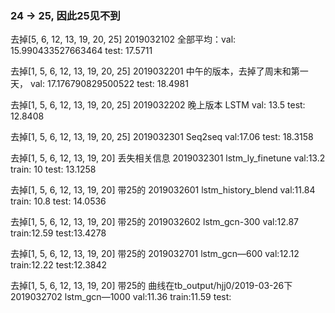 
### 24 -> 25, 因此25见不到
去掉[5, 6, 12, 13, 19, 20, 25]
2019032102 全部平均：val: 15.990433527663464  test: 17.5711 

去掉[1, 5, 6, 12, 13, 19, 20, 25]
2019032201 中午的版本，去掉了周末和第一天， val: 17.176790829500522 test: 18.4981

去掉[1, 5, 6, 12, 13, 19, 20, 25]
2019032202 晚上版本 LSTM val: 13.5 test: 12.8408

去掉[1, 5, 6, 12, 13, 19, 20, 25]
2019032301 Seq2seq val:17.06 test: 18.3158

去掉[1, 5, 6, 12, 13, 19, 20] 
丢失相关信息
2019032301 lstm_ly_finetune val:13.2 train: 10 test: 13.1258

去掉[1, 5, 6, 12, 13, 19, 20] 
带25的
2019032601 lstm_history_blend val:11.84 train: 10.8 test: 14.0536


去掉[1, 5, 6, 12, 13, 19, 20] 
带25的
2019032602 lstm_gcn-300 val:12.87 train:12.59 test:13.4278

去掉[1, 5, 6, 12, 13, 19, 20] 
带25的
2019032701 lstm_gcn—600 val:12.12 train:12.22 test:12.3842


去掉[1, 5, 6, 12, 13, 19, 20] 
带25的
曲线在tb_output/hjj0/2019-03-26下
2019032702 lstm_gcn—1000 val:11.36 train:11.59 test:






